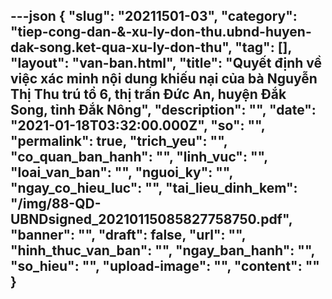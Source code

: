 ---json
{
    "slug": "20211501-03",
    "category": "tiep-cong-dan-&-xu-ly-don-thu.ubnd-huyen-dak-song.ket-qua-xu-ly-don-thu",
    "tag": [],
    "layout": "van-ban.html",
    "title": "Quyết định về việc xác minh nội dung khiếu nại của bà Nguyễn Thị Thu trú tổ 6, thị trấn Đức An, huyện Đắk Song, tỉnh Đắk Nông",
    "description": "",
    "date": "2021-01-18T03:32:00.000Z",
    "so": "",
    "permalink": true,
    "trich_yeu": "",
    "co_quan_ban_hanh": "",
    "linh_vuc": "",
    "loai_van_ban": "",
    "nguoi_ky": "",
    "ngay_co_hieu_luc": "",
    "tai_lieu_dinh_kem": "/img/88-QD-UBNDsigned_20210115085827758750.pdf",
    "banner": "",
    "draft": false,
    "url": "",
    "hinh_thuc_van_ban": "",
    "ngay_ban_hanh": "",
    "so_hieu": "",
    "upload-image": "",
    "__content__": ""
}
---
